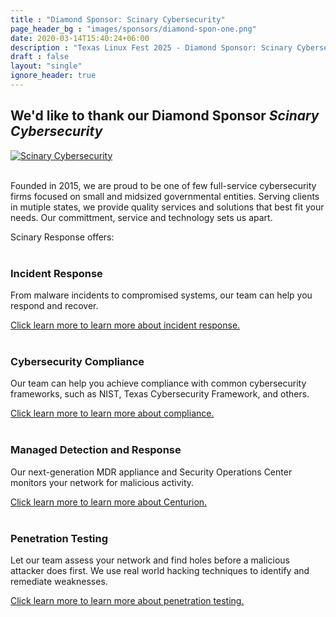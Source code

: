 ```yaml
---
title : "Diamond Sponsor: Scinary Cybersecurity"
page_header_bg : "images/sponsors/diamond-spon-one.png"
date: 2020-03-14T15:40:24+06:00
description : "Texas Linux Fest 2025 - Diamond Sponsor: Scinary Cybersecurity"
draft : false
layout: "single"
ignore_header: true
---
```


## We'd like to thank our Diamond Sponsor _Scinary Cybersecurity_

[![Scinary Cybersecurity](/images/sponsors/diamond-spon-one-large.png)](https://www.scinary.com/)
<br /><br />

Founded in 2015, we are proud to be one of few full-service cybersecurity firms focused on small and midsized governmental entities. Serving clients in mutiple states, we provide quality services and solutions that best fit your needs. Our committment, service and technology sets us apart.

Scinary Response offers:
<br /><br />

### Incident Response

From malware incidents to compromised systems, our team can help you respond and recover.

[Click learn more to learn more about incident response.](https://www.scinary.com/services/incident-response/)
<br /><br />

### Cybersecurity Compliance

Our team can help you achieve compliance with common cybersecurity frameworks, such as NIST, Texas Cybersecurity Framework, and others.

[Click learn more to learn more about compliance.](https://www.scinary.com/services/compliance/)
<br /><br />

### Managed Detection and Response

Our next-generation MDR appliance and Security Operations Center monitors your network for malicious activity.

[Click learn more to learn more about Centurion.](https://www.scinary.com/services/centurion/)
<br /><br />


### Penetration Testing

Let our team assess your network and find holes before a malicious attacker does first. We use real world hacking techniques to identify and remediate weaknesses.

[Click learn more to learn more about penetration testing.](https://www.scinary.com/services/penetration-testing/)
